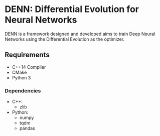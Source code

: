 # DENN: Differential Evolution for Neural Networks

DENN is a framework designed and developed aims to train Deep Neural Networks 
using the Differential Evolution as the optimizer.

## Requirements
* C++14 Compiler
* CMake
* Python 3
    
### Dependencies    
* C++:
    * zlib
* Python:
    * numpy
    * tqdm
    * pandas

